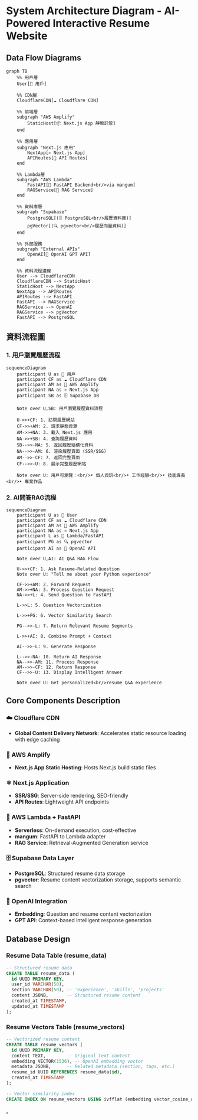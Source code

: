 # System Architecture Diagram - AI-Powered Interactive Resume Website

## Data Flow Diagrams

```mermaid
graph TB
    %% 用戶層
    User[👤 用戶]
    
    %% CDN層
    CloudflareCDN[☁️ Cloudflare CDN]
    
    %% 前端層
    subgraph "AWS Amplify"
        StaticHost[📦 Next.js App 靜態託管]
    end
    
    %% 應用層
    subgraph "Next.js 應用"
        NextApp[⚛️ Next.js App]
        APIRoutes[🔌 API Routes]
    end
    
    %% Lambda層
    subgraph "AWS Lambda"
        FastAPI[🐍 FastAPI Backend<br/>via mangum]
        RAGService[🤖 RAG Service]
    end
    
    %% 資料庫層
    subgraph "Supabase"
        PostgreSQL[(🗄️ PostgreSQL<br/>履歷資料庫)]
        pgVector[(🔍 pgvector<br/>履歷向量資料)]
    end
    
    %% 外部服務
    subgraph "External APIs"
        OpenAI[🧠 OpenAI GPT API]
    end
    
    %% 資料流程連線
    User --> CloudflareCDN
    CloudflareCDN --> StaticHost
    StaticHost --> NextApp
    NextApp --> APIRoutes
    APIRoutes --> FastAPI
    FastAPI --> RAGService
    RAGService --> OpenAI
    RAGService --> pgVector
    FastAPI --> PostgreSQL
```

## 資料流程圖

### 1. 用戶瀏覽履歷流程

```mermaid
sequenceDiagram
    participant U as 👤 用戶
    participant CF as ☁️ Cloudflare CDN
    participant AM as 🚀 AWS Amplify
    participant NA as ⚛️ Next.js App
    participant SB as 🗄️ Supabase DB
    
    Note over U,SB: 用戶瀏覽履歷資料流程
    
    U->>+CF: 1. 訪問履歷網站
    CF->>+AM: 2. 請求靜態資源
    AM->>+NA: 3. 載入 Next.js 應用
    NA->>+SB: 4. 查詢履歷資料
    SB-->>-NA: 5. 返回履歷結構化資料
    NA-->>-AM: 6. 渲染履歷頁面 (SSR/SSG)
    AM-->>-CF: 7. 返回完整頁面
    CF-->>-U: 8. 展示完整履歷網站
    
    Note over U: 用戶可瀏覽：<br/>• 個人資訊<br/>• 工作經驗<br/>• 技能專長<br/>• 專案作品
```

### 2. AI問答RAG流程

```mermaid
sequenceDiagram
    participant U as 👤 User
    participant CF as ☁️ Cloudflare CDN
    participant AM as 🚀 AWS Amplify
    participant NA as ⚛️ Next.js App
    participant L as 🐍 Lambda/FastAPI
    participant PG as 🔍 pgvector
    participant AI as 🧠 OpenAI API
    
    Note over U,AI: AI Q&A RAG Flow
    
    U->>+CF: 1. Ask Resume-Related Question
    Note over U: "Tell me about your Python experience"
    
    CF->>+AM: 2. Forward Request
    AM->>+NA: 3. Process Question Request
    NA->>+L: 4. Send Question to FastAPI
    
    L->>L: 5. Question Vectorization
    
    L->>+PG: 6. Vector Similarity Search
        
    PG-->>-L: 7. Return Relevant Resume Segments
    
    L->>+AI: 8. Combine Prompt + Context
    
    AI-->>-L: 9. Generate Response
    
    L-->>-NA: 10. Return AI Response
    NA-->>-AM: 11. Process Response
    AM-->>-CF: 12. Return Response
    CF-->>-U: 13. Display Intelligent Answer
    
    Note over U: Get personalized<br/>resume Q&A experience
```

## Core Components Description

### ☁️ Cloudflare CDN
- **Global Content Delivery Network**: Accelerates static resource loading with edge caching

### 🚀 AWS Amplify
- **Next.js App Static Hosting**: Hosts Next.js build static files

### ⚛️ Next.js Application
- **SSR/SSG**: Server-side rendering, SEO-friendly
- **API Routes**: Lightweight API endpoints

### 🐍 AWS Lambda + FastAPI
- **Serverless**: On-demand execution, cost-effective
- **mangum**: FastAPI to Lambda adapter
- **RAG Service**: Retrieval-Augmented Generation service

### 🗄️ Supabase Data Layer
- **PostgreSQL**: Structured resume data storage
- **pgvector**: Resume content vectorization storage, supports semantic search


### 🧠 OpenAI Integration
- **Embedding**: Question and resume content vectorization
- **GPT API**: Context-based intelligent response generation

## Database Design

### Resume Data Table (resume_data)
```sql
-- Structured resume data
CREATE TABLE resume_data (
  id UUID PRIMARY KEY,
  user_id VARCHAR(50),
  section VARCHAR(50), -- 'experience', 'skills', 'projects'
  content JSONB,       -- Structured resume content
  created_at TIMESTAMP,
  updated_at TIMESTAMP
);
```

### Resume Vectors Table (resume_vectors)
```sql
-- Vectorized resume content
CREATE TABLE resume_vectors (
  id UUID PRIMARY KEY,
  content TEXT,        -- Original text content
  embedding VECTOR(1536), -- OpenAI embedding vector
  metadata JSONB,      -- Related metadata (section, tags, etc.)
  resume_id UUID REFERENCES resume_data(id),
  created_at TIMESTAMP
);

-- Vector similarity index
CREATE INDEX ON resume_vectors USING ivfflat (embedding vector_cosine_ops);
```
。